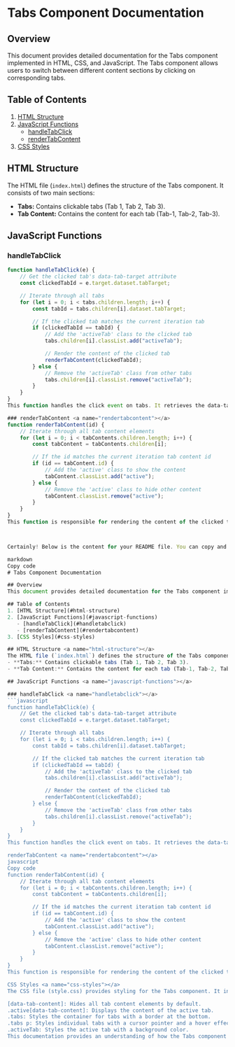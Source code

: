 # Tabs Component Documentation

## Overview
This document provides detailed documentation for the Tabs component implemented in HTML, CSS, and JavaScript. The Tabs component allows users to switch between different content sections by clicking on corresponding tabs.

## Table of Contents
1. [HTML Structure](#html-structure)
2. [JavaScript Functions](#javascript-functions)
   - [handleTabClick](#handletabclick)
   - [renderTabContent](#rendertabcontent)
3. [CSS Styles](#css-styles)

## HTML Structure <a name="html-structure"></a>
The HTML file (`index.html`) defines the structure of the Tabs component. It consists of two main sections:
- **Tabs:** Contains clickable tabs (Tab 1, Tab 2, Tab 3).
- **Tab Content:** Contains the content for each tab (Tab-1, Tab-2, Tab-3).

## JavaScript Functions <a name="javascript-functions"></a>

### handleTabClick <a name="handletabclick"></a>
```javascript
function handleTabClick(e) {
    // Get the clicked tab's data-tab-target attribute
    const clickedTabId = e.target.dataset.tabTarget;

    // Iterate through all tabs
    for (let i = 0; i < tabs.children.length; i++) {
        const tabId = tabs.children[i].dataset.tabTarget;

        // If the clicked tab matches the current iteration tab
        if (clickedTabId == tabId) {
            // Add the 'activeTab' class to the clicked tab
            tabs.children[i].classList.add("activeTab");

            // Render the content of the clicked tab
            renderTabContent(clickedTabId);
        } else {
            // Remove the 'activeTab' class from other tabs
            tabs.children[i].classList.remove("activeTab");
        }
    }
}
This function handles the click event on tabs. It retrieves the data-tab-target attribute of the clicked tab and iterates through all tabs. If the clicked tab matches the current iteration tab, it adds the 'activeTab' class to the clicked tab, removes the 'activeTab' class from other tabs, and renders the content of the clicked tab using the renderTabContent function.

### renderTabContent <a name="rendertabcontent"></a>
function renderTabContent(id) {
    // Iterate through all tab content elements
    for (let i = 0; i < tabContents.children.length; i++) {
        const tabContent = tabContents.children[i];

        // If the id matches the current iteration tab content id
        if (id == tabContent.id) {
            // Add the 'active' class to show the content
            tabContent.classList.add("active");
        } else {
            // Remove the 'active' class to hide other content
            tabContent.classList.remove("active");
        }
    }
}
This function is responsible for rendering the content of the clicked tab. It iterates through all tab content elements and shows the content of the clicked tab by adding the 'active' class. It hides the content of other tabs by removing the 'active' class.



Certainly! Below is the content for your README file. You can copy and paste it into a text file and save it with the name "README.md".

markdown
Copy code
# Tabs Component Documentation

## Overview
This document provides detailed documentation for the Tabs component implemented in HTML, CSS, and JavaScript. The Tabs component allows users to switch between different content sections by clicking on corresponding tabs.

## Table of Contents
1. [HTML Structure](#html-structure)
2. [JavaScript Functions](#javascript-functions)
   - [handleTabClick](#handletabclick)
   - [renderTabContent](#rendertabcontent)
3. [CSS Styles](#css-styles)

## HTML Structure <a name="html-structure"></a>
The HTML file (`index.html`) defines the structure of the Tabs component. It consists of two main sections:
- **Tabs:** Contains clickable tabs (Tab 1, Tab 2, Tab 3).
- **Tab Content:** Contains the content for each tab (Tab-1, Tab-2, Tab-3).

## JavaScript Functions <a name="javascript-functions"></a>

### handleTabClick <a name="handletabclick"></a>
```javascript
function handleTabClick(e) {
    // Get the clicked tab's data-tab-target attribute
    const clickedTabId = e.target.dataset.tabTarget;

    // Iterate through all tabs
    for (let i = 0; i < tabs.children.length; i++) {
        const tabId = tabs.children[i].dataset.tabTarget;

        // If the clicked tab matches the current iteration tab
        if (clickedTabId == tabId) {
            // Add the 'activeTab' class to the clicked tab
            tabs.children[i].classList.add("activeTab");

            // Render the content of the clicked tab
            renderTabContent(clickedTabId);
        } else {
            // Remove the 'activeTab' class from other tabs
            tabs.children[i].classList.remove("activeTab");
        }
    }
}
This function handles the click event on tabs. It retrieves the data-tab-target attribute of the clicked tab and iterates through all tabs. If the clicked tab matches the current iteration tab, it adds the 'activeTab' class to the clicked tab, removes the 'activeTab' class from other tabs, and renders the content of the clicked tab using the renderTabContent function.

renderTabContent <a name="rendertabcontent"></a>
javascript
Copy code
function renderTabContent(id) {
    // Iterate through all tab content elements
    for (let i = 0; i < tabContents.children.length; i++) {
        const tabContent = tabContents.children[i];

        // If the id matches the current iteration tab content id
        if (id == tabContent.id) {
            // Add the 'active' class to show the content
            tabContent.classList.add("active");
        } else {
            // Remove the 'active' class to hide other content
            tabContent.classList.remove("active");
        }
    }
}
This function is responsible for rendering the content of the clicked tab. It iterates through all tab content elements and shows the content of the clicked tab by adding the 'active' class. It hides the content of other tabs by removing the 'active' class.

CSS Styles <a name="css-styles"></a>
The CSS file (style.css) provides styling for the Tabs component. It includes styles for the tabs, tab content, and the active tab.

[data-tab-content]: Hides all tab content elements by default.
.active[data-tab-content]: Displays the content of the active tab.
.tabs: Styles the container for tabs with a border at the bottom.
.tabs p: Styles individual tabs with a cursor pointer and a hover effect.
.activeTab: Styles the active tab with a background color.
This documentation provides an understanding of how the Tabs component works, the structure of the HTML file, the flow of JavaScript functions, and the associated CSS styles. Users can refer to this documentation for a clear overview of the implementation and customization options.